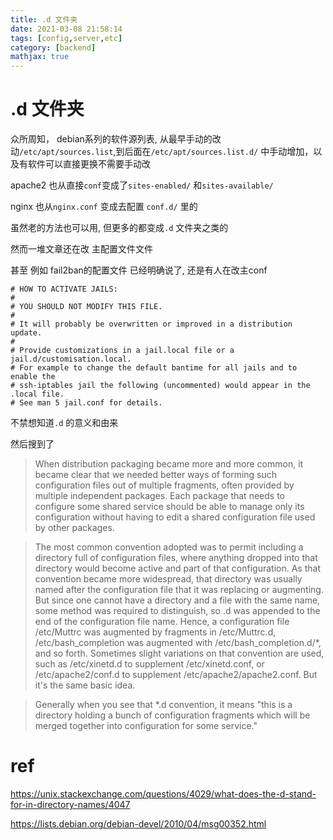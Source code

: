 ```yaml
---
title: .d 文件夹
date: 2021-03-08 21:58:14
tags: [config,server,etc]
category: [backend]
mathjax: true
---
```


# .d 文件夹

众所周知， debian系列的软件源列表, 从最早手动的改动`/etc/apt/sources.list`,到后面在`/etc/apt/sources.list.d/` 中手动增加，以及有软件可以直接更换不需要手动改

apache2 也从直接`conf`变成了`sites-enabled/` 和`sites-available/`

nginx 也从`nginx.conf` 变成去配置 `conf.d/` 里的

虽然老的方法也可以用, 但更多的都变成`.d` 文件夹之类的

然而一堆文章还在改 主配置文件文件

甚至 例如 fail2ban的配置文件 已经明确说了, 还是有人在改主conf

```
# HOW TO ACTIVATE JAILS:
#
# YOU SHOULD NOT MODIFY THIS FILE.
#
# It will probably be overwritten or improved in a distribution update.
#
# Provide customizations in a jail.local file or a jail.d/customisation.local.
# For example to change the default bantime for all jails and to enable the
# ssh-iptables jail the following (uncommented) would appear in the .local file.
# See man 5 jail.conf for details.
```

不禁想知道`.d` 的意义和由来

然后搜到了

> When distribution packaging became more and more common, it became clear that we needed better ways of forming such configuration files out of multiple fragments, often provided by multiple independent packages. Each package that needs to configure some shared service should be able to manage only its configuration without having to edit a shared configuration file used by other packages.

> The most common convention adopted was to permit including a directory full of configuration files, where anything dropped into that directory would become active and part of that configuration. As that convention became more widespread, that directory was usually named after the configuration file that it was replacing or augmenting. But since one cannot have a directory and a file with the same name, some method was required to distinguish, so .d was appended to the end of the configuration file name. Hence, a configuration file /etc/Muttrc was augmented by fragments in /etc/Muttrc.d, /etc/bash_completion was augmented with /etc/bash_completion.d/*, and so forth. Sometimes slight variations on that convention are used, such as /etc/xinetd.d to supplement /etc/xinetd.conf, or /etc/apache2/conf.d to supplement /etc/apache2/apache2.conf. But it's the same basic idea.

> Generally when you see that *.d convention, it means "this is a directory holding a bunch of configuration fragments which will be merged together into configuration for some service."

# ref

https://unix.stackexchange.com/questions/4029/what-does-the-d-stand-for-in-directory-names/4047

https://lists.debian.org/debian-devel/2010/04/msg00352.html

